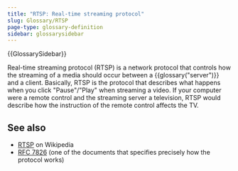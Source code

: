 ```yaml
---
title: "RTSP: Real-time streaming protocol"
slug: Glossary/RTSP
page-type: glossary-definition
sidebar: glossarysidebar
---
```


{{GlossarySidebar}}

Real-time streaming protocol (RTSP) is a network protocol that controls how the streaming of a media should occur between a {{glossary("server")}} and a client. Basically, RTSP is the protocol that describes what happens when you click "Pause"/"Play" when streaming a video. If your computer were a remote control and the streaming server a television, RTSP would describe how the instruction of the remote control affects the TV.

## See also

- [RTSP](https://en.wikipedia.org/wiki/Real_Time_Streaming_Protocol) on Wikipedia
- [RFC 7826](https://datatracker.ietf.org/doc/html/rfc7826) (one of the documents that specifies precisely how the protocol works)
